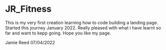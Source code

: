 # JR_Fitness

This is my very first creation learning how to code building a landing page. Started this journey January 2022. Really pleased with what i have learnt so far and want to kepp going. Hope you like my page. 

Jamie Reed
07/04/2022
